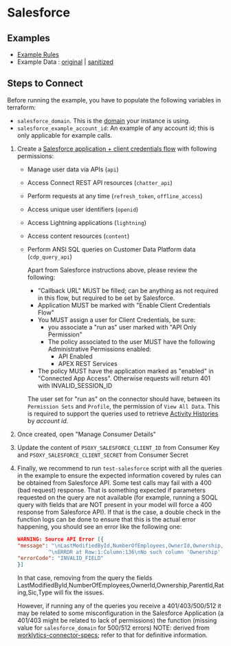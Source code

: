 # Salesforce

## Examples

* [Example Rules](example-rules/salesforce/salesforce.yaml)
* Example Data : [original](api-response-examples/salesforce) | [sanitized](api-response-examples/salesforce/sanitized)

## Steps to Connect

Before running the example, you have to populate the following variables in terraform:
- `salesforce_domain`. This is the [domain](https://help.salesforce.com/s/articleView?id=sf.faq_domain_name_what.htm&type=5) your instance is using.
- `salesforce_example_account_id`: An example of any account id; this is only applicable for example calls.

1. Create a [Salesforce application + client credentials flow](https://help.salesforce.com/s/articleView?language=en_US&id=sf.remoteaccess_oauth_client_credentials_flow.htm&type=5)
   with following permissions:
   - Manage user data via APIs (`api`)
   - Access Connect REST API resources (`chatter_api`)
   - Perform requests at any time (`refresh_token`, `offline_access`)
   - Access unique user identifiers (`openid`)
   - Access Lightning applications (`lightning`)
   - Access content resources (`content`)
   - Perform ANSI SQL queries on Customer Data Platform data (`cdp_query_api`)

     Apart from Salesforce instructions above, please review the following:
       - "Callback URL" MUST be filled; can be anything as not required in this flow, but required to be set by Salesforce.
       - Application MUST be marked with "Enable Client Credentials Flow"
       - You MUST assign a user for Client Credentials, be sure:
           - you associate a "run as" user marked with "API Only Permission"
           - The policy associated to the user MUST have the following Administrative Permissions enabled:
               - API Enabled
               - APEX REST Services
       - The policy MUST have the application marked as "enabled" in "Connected App Access". Otherwise requests will return 401 with INVALID_SESSION_ID

     The user set for "run as" on the connector should have, between its `Permission Sets` and `Profile`, the permission of `View All Data`. This is required
     to support the queries used to retrieve [Activity Histories](https://developer.salesforce.com/docs/atlas.en-us.object_reference.meta/object_reference/sforce_api_objects_activityhistory.htm) by *account id*.

2. Once created, open "Manage Consumer Details"
3. Update the content of `PSOXY_SALESFORCE_CLIENT_ID` from Consumer Key	and `PSOXY_SALESFORCE_CLIENT_SECRET` from Consumer Secret
4. Finally, we recommend to run `test-salesforce` script with all the queries in the example to ensure the expected information covered by rules can be obtained from Salesforce API.
   Some test calls may fail with a 400 (bad request) response. That is something expected if parameters requested on the query are not available (for example, running a SOQL query
   with fields that are NOT present in your model will force a 400 response from Salesforce API). If that is the case, a double check in the function logs can be done to ensure
   that this is the actual error happening, you should see an error like the following one:
     ```json
     WARNING: Source API Error [{
    "message": "\nLastModifiedById,NumberOfEmployees,OwnerId,Ownership,ParentId,Rating,Sic,Type\n                                           
               ^\nERROR at Row:1:Column:136\nNo such column 'Ownership' on entity 'Account'. If you are attempting to use a custom field, be sure to append the '__c' after the custom field name. Please reference your WSDL or the describe call for the appropriate names.",
    "errorCode": "INVALID_FIELD"
     }]
     ```
   In that case, removing from the query the fields LastModifiedById,NumberOfEmployees,OwnerId,Ownership,ParentId,Rating,Sic,Type will fix the issues.

   However, if running any of the queries you receive a 401/403/500/512 it may be related to some misconfiguration in the Salesforce Application (a 401/403 might be related to lack of permissions)
   the function (missing value for `salesforce_domain` for 500/512 errors)
NOTE: derived from [worklytics-connector-specs](../../infra/modules/worklytics-connector-specs/main.tf); refer to that for definitive information.